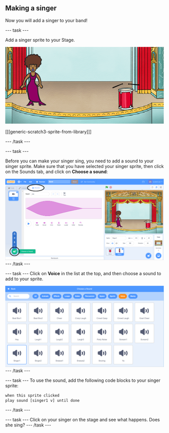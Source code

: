 ## Making a singer

Now you will add a singer to your band!

--- task ---

Add a singer sprite to your Stage.

![screenshot](images/band-singer-mic.png)

[[[generic-scratch3-sprite-from-library]]]

--- /task ---

--- task ---

Before you can make your singer sing, you need to add a sound to your singer sprite. Make sure that you have selected your singer sprite, then click on the Sounds tab, and click on **Choose a sound**:

![screenshot](images/band-import-sound-annotated.png)
--- /task ---

--- task ---
Click on **Voice** in the list at the top, and then choose a sound to add to your sprite.

![screenshot](images/band-choose-sound.png)
--- /task ---

--- task ---
To use the sound, add the following code blocks to your singer sprite:

```blocks3
when this sprite clicked
play sound [singer1 v] until done
```
--- /task ---

--- task ---
Click on your singer on the stage and see what happens. Does she sing?
--- /task ---
